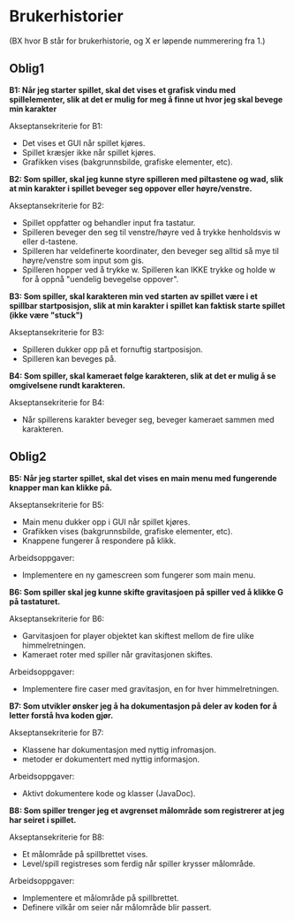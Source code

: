 # Brukerhistorier

(BX hvor B står for brukerhistorie, og X er løpende nummerering fra 1.)

## Oblig1

**B1: Når jeg starter spillet, skal det vises et grafisk vindu med spillelementer, slik at det er mulig for meg å finne ut hvor jeg skal bevege min karakter**

Akseptansekriterie for B1:

- Det vises et GUI når spillet kjøres.
- Spillet kræsjer ikke når spillet kjøres.
- Grafikken vises (bakgrunnsbilde, grafiske elementer, etc).


**B2: Som spiller, skal jeg kunne styre spilleren med piltastene og wad, slik at min karakter i spillet beveger seg oppover eller høyre/venstre.**

Akseptansekriterie for B2:

- Spillet oppfatter og behandler input fra tastatur.
- Spilleren beveger den seg til venstre/høyre ved å trykke henholdsvis w eller d-tastene.
- Spilleren har veldefinerte koordinater, den beveger seg alltid så mye til høyre/venstre som input som gis.
- Spilleren hopper ved å trykke w. Spilleren kan IKKE trykke og holde w for å oppnå "uendelig bevegelse oppover".

**B3: Som spiller, skal karakteren min ved starten av spillet være i et spillbar startposisjon, slik at min karakter i spillet kan faktisk starte spillet (ikke være "stuck")**

Akseptansekriterie for B3:
- Spilleren dukker opp på et fornuftig startposisjon.
- Spilleren kan beveges på.

**B4: Som spiller, skal kameraet følge karakteren, slik at det er mulig å se omgivelsene rundt karakteren.**

Akseptansekriterie for B4:
- Når spillerens karakter beveger seg, beveger kameraet sammen med karakteren.


## Oblig2

**B5: Når jeg starter spillet, skal det vises en main menu med fungerende knapper man kan klikke på.**

Akseptansekriterie for B5:
- Main menu dukker opp i GUI når spillet kjøres.
- Grafikken vises (bakgrunnsbilde, grafiske elementer, etc).
- Knappene fungerer å respondere på klikk.

Arbeidsoppgaver:
- Implementere en ny gamescreen som fungerer som main menu.

**B6: Som spiller skal jeg kunne skifte gravitasjoen på spiller ved å klikke G på tastaturet.**

Akseptansekriterie for B6:
- Garvitasjoen for player objektet kan skiftest mellom de fire ulike himmelretningen.
- Kameraet roter med spiller når gravitasjonen skiftes.

Arbeidsoppgaver:
- Implementere fire caser med gravitasjon, en for hver himmelretningen.

**B7: Som utvikler ønsker jeg å ha dokumentasjon på deler av koden for å letter forstå hva koden gjør.**

Akseptansekriterie for B7:
- Klassene har dokumentasjon med nyttig infromasjon. 
- metoder er dokumentert med nyttig informasjon.

Arbeidsoppgaver:
- Aktivt dokumentere kode og klasser (JavaDoc).

**B8: Som spiller trenger jeg et avgrenset målområde som registrerer at jeg har seiret i spillet.**

Akseptansekriterie for B8:
- Et målområde på spillbrettet vises.
- Level/spill registreses som ferdig når spiller krysser målområde.

Arbeidsoppgaver:
- Implementere et målområde på spillbrettet.
- Definere vilkår om seier når målområde blir passert.
